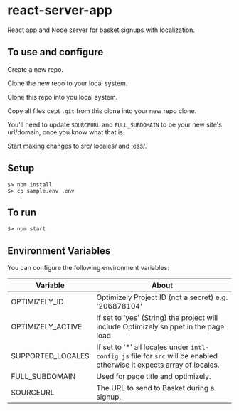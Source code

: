# react-server-app
React app and Node server for basket signups with localization.

## To use and configure
Create a new repo.

Clone the new repo to your local system.

Clone this repo into you local system.

Copy all files cept `.git` from this clone into your new repo clone.

You'll need to update `SOURCEURL` and `FULL_SUBDOMAIN` to be your new site's url/domain, once you know what that is.

Start making changes to src/ locales/ and less/.

## Setup

```
$> npm install
$> cp sample.env .env
```

## To run

```
$> npm start
```

## Environment Variables

You can configure the following environment variables:

|Variable|About|
|--------|-----|
| OPTIMIZELY_ID | Optimizely Project ID (not a secret) e.g. '206878104' |
| OPTIMIZELY_ACTIVE | If set to 'yes' (String) the project will include Optimizely snippet in the page load |
| SUPPORTED_LOCALES | If set to '*' all locales under `intl-config.js` file for `src` will be enabled otherwise it expects array of locales.
| FULL_SUBDOMAIN | Used for page title and optimizely.
| SOURCEURL | The URL to send to Basket during a signup.

